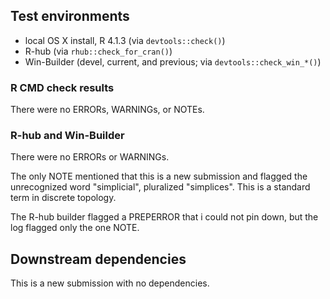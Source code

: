 ## Test environments

* local OS X install, R 4.1.3 (via `devtools::check()`)
* R-hub (via `rhub::check_for_cran()`)
* Win-Builder (devel, current, and previous; via `devtools::check_win_*()`)

### R CMD check results

There were no ERRORs, WARNINGs, or NOTEs.

### R-hub and Win-Builder

There were no ERRORs or WARNINGs.

The only NOTE mentioned that this is a new submission and flagged the unrecognized word "simplicial", pluralized "simplices".
This is a standard term in discrete topology.

The R-hub builder flagged a PREPERROR that i could not pin down, but the log flagged only the one NOTE.

## Downstream dependencies

This is a new submission with no dependencies.

